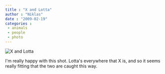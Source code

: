 ```yaml
---
title : "X and Lotta"
author : "Niklas"
date : "2009-02-19"
categories : 
 - animals
 - people
 - photo
---
```


![X and Lotta](http://farm4.static.flickr.com/3526/3292156104_229c3ae629.jpg)

I'm really happy with this shot. Lotta's everywhere that X is, and so it seems really fitting that the two are caught this way.
